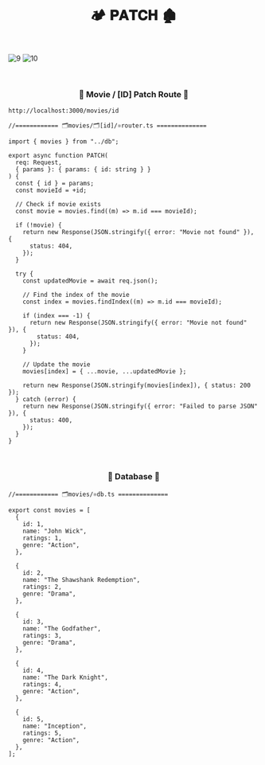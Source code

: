 <h1  align="center" > 🏕️ 𝐏𝐀𝐓𝐂𝐇 🏚️ </h1>

</br>

![9](https://github.com/user-attachments/assets/8d7c4129-434a-45ac-8c8a-77dadea74d45)
![10](https://github.com/user-attachments/assets/3285f35e-81c6-44e5-9778-19fc9ddc751c)

</br>

<h3 align="center" > 🐇 Movie / [ID] Patch Route  🦚</h3>

```dash
http://localhost:3000/movies/id
```

```TSX
//============ 🗂️movies/🗂️[id]/⚛️router.ts ============== 

import { movies } from "../db";

export async function PATCH(
  req: Request,
  { params }: { params: { id: string } }
) {
  const { id } = params;
  const movieId = +id;

  // Check if movie exists
  const movie = movies.find((m) => m.id === movieId);

  if (!movie) {
    return new Response(JSON.stringify({ error: "Movie not found" }), {
      status: 404,
    });
  }

  try {
    const updatedMovie = await req.json();

    // Find the index of the movie
    const index = movies.findIndex((m) => m.id === movieId);

    if (index === -1) {
      return new Response(JSON.stringify({ error: "Movie not found" }), {
        status: 404,
      });
    }

    // Update the movie
    movies[index] = { ...movie, ...updatedMovie };

    return new Response(JSON.stringify(movies[index]), { status: 200 });
  } catch (error) {
    return new Response(JSON.stringify({ error: "Failed to parse JSON" }), {
      status: 400,
    });
  }
}

```

</br>

<h3 align="center" > 🐇 Database  🦚</h3>

```TSX
//============ 🗂️movies/⚛️db.ts ============== 

export const movies = [
  {
    id: 1,
    name: "John Wick",
    ratings: 1,
    genre: "Action",
  },

  {
    id: 2,
    name: "The Shawshank Redemption",
    ratings: 2,
    genre: "Drama",
  },

  {
    id: 3,
    name: "The Godfather",
    ratings: 3,
    genre: "Drama",
  },

  {
    id: 4,
    name: "The Dark Knight",
    ratings: 4,
    genre: "Action",
  },

  {
    id: 5,
    name: "Inception",
    ratings: 5,
    genre: "Action",
  },
];

```
